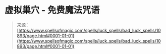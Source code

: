 <!--yml

类别: 未分类

日期：2024年06月12日 18:47:47

-->

# 虚拟巢穴 - 免费魔法咒语

> 来源：[https://www.spellsofmagic.com/spells/luck_spells/bad_luck_spells/10893/page.html#0001-01-01](https://www.spellsofmagic.com/spells/luck_spells/bad_luck_spells/10893/page.html#0001-01-01)
